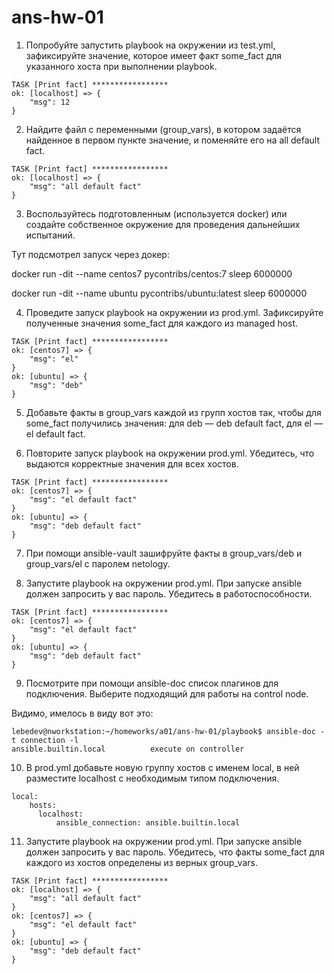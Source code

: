 # ans-hw-01

1. Попробуйте запустить playbook на окружении из test.yml, зафиксируйте значение, которое имеет факт some_fact для указанного хоста при выполнении playbook.

```
TASK [Print fact] *****************
ok: [localhost] => {
    "msg": 12
}
```

2. Найдите файл с переменными (group_vars), в котором задаётся найденное в первом пункте значение, и поменяйте его на all default fact.

```
TASK [Print fact] *****************
ok: [localhost] => {
    "msg": "all default fact"
}
```
3. Воспользуйтесь подготовленным (используется docker) или создайте собственное окружение для проведения дальнейших испытаний.

Тут подсмотрел запуск через докер:

 docker run -dit --name centos7 pycontribs/centos:7 sleep 6000000

 docker run -dit --name ubuntu pycontribs/ubuntu:latest sleep 6000000

4. Проведите запуск playbook на окружении из prod.yml. Зафиксируйте полученные значения some_fact для каждого из managed host.

```
TASK [Print fact] *****************
ok: [centos7] => {
    "msg": "el"
}
ok: [ubuntu] => {
    "msg": "deb"
}
```

5. Добавьте факты в group_vars каждой из групп хостов так, чтобы для some_fact получились значения: для deb — deb default fact, для el — el default fact.

6. Повторите запуск playbook на окружении prod.yml. Убедитесь, что выдаются корректные значения для всех хостов.

```
TASK [Print fact] *****************
ok: [centos7] => {
    "msg": "el default fact"
}
ok: [ubuntu] => {
    "msg": "deb default fact"
}
```

7. При помощи ansible-vault зашифруйте факты в group_vars/deb и group_vars/el с паролем netology.

8. Запустите playbook на окружении prod.yml. При запуске ansible должен запросить у вас пароль. Убедитесь в работоспособности.

```
TASK [Print fact] *****************
ok: [centos7] => {
    "msg": "el default fact"
}
ok: [ubuntu] => {
    "msg": "deb default fact"
}
```

9. Посмотрите при помощи ansible-doc список плагинов для подключения. Выберите подходящий для работы на control node.

Видимо, имелось в виду вот это:

```
lebedev@nworkstation:~/homeworks/a01/ans-hw-01/playbook$ ansible-doc -t connection -l
ansible.builtin.local          execute on controller
```

10. В prod.yml добавьте новую группу хостов с именем local, в ней разместите localhost с необходимым типом подключения.

```
local:
    hosts:
      localhost:
          ansible_connection: ansible.builtin.local 
```

11. Запустите playbook на окружении prod.yml. При запуске ansible должен запросить у вас пароль. Убедитесь, что факты some_fact для каждого из хостов определены из верных group_vars.

```
TASK [Print fact] *****************
ok: [localhost] => {
    "msg": "all default fact"
}
ok: [centos7] => {
    "msg": "el default fact"
}
ok: [ubuntu] => {
    "msg": "deb default fact"
}
```
